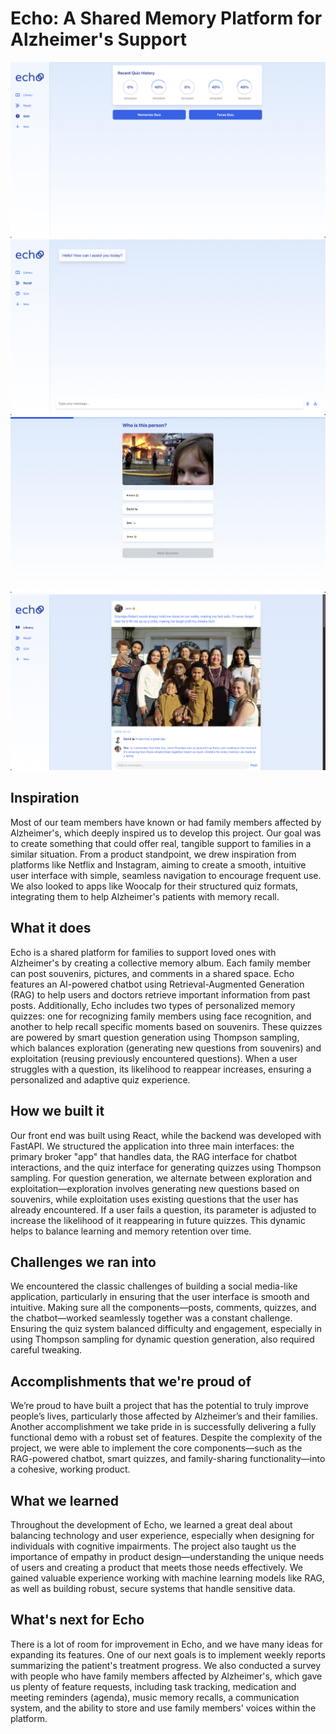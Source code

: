 # Echo: A Shared Memory Platform for Alzheimer's Support

![Quiz Interface](quiz.png)
![Chat Interface](chat.png)
![Face Quiz Interface](facequiz.png)
![Library Interface](lib.png)


## Inspiration

Most of our team members have known or had family members affected by Alzheimer's, which deeply inspired us to develop this project. Our goal was to create something that could offer real, tangible support to families in a similar situation. From a product standpoint, we drew inspiration from platforms like Netflix and Instagram, aiming to create a smooth, intuitive user interface with simple, seamless navigation to encourage frequent use. We also looked to apps like Woocalp for their structured quiz formats, integrating them to help Alzheimer's patients with memory recall.

## What it does

Echo is a shared platform for families to support loved ones with Alzheimer's by creating a collective memory album. Each family member can post souvenirs, pictures, and comments in a shared space. Echo features an AI-powered chatbot using Retrieval-Augmented Generation (RAG) to help users and doctors retrieve important information from past posts. Additionally, Echo includes two types of personalized memory quizzes: one for recognizing family members using face recognition, and another to help recall specific moments based on souvenirs. These quizzes are powered by smart question generation using Thompson sampling, which balances exploration (generating new questions from souvenirs) and exploitation (reusing previously encountered questions). When a user struggles with a question, its likelihood to reappear increases, ensuring a personalized and adaptive quiz experience.

## How we built it

Our front end was built using React, while the backend was developed with FastAPI. We structured the application into three main interfaces: the primary broker "app" that handles data, the RAG interface for chatbot interactions, and the quiz interface for generating quizzes using Thompson sampling. For question generation, we alternate between exploration and exploitation—exploration involves generating new questions based on souvenirs, while exploitation uses existing questions that the user has already encountered. If a user fails a question, its parameter is adjusted to increase the likelihood of it reappearing in future quizzes. This dynamic helps to balance learning and memory retention over time.

## Challenges we ran into

We encountered the classic challenges of building a social media-like application, particularly in ensuring that the user interface is smooth and intuitive. Making sure all the components—posts, comments, quizzes, and the chatbot—worked seamlessly together was a constant challenge. Ensuring the quiz system balanced difficulty and engagement, especially in using Thompson sampling for dynamic question generation, also required careful tweaking.

## Accomplishments that we're proud of

We’re proud to have built a project that has the potential to truly improve people’s lives, particularly those affected by Alzheimer’s and their families. Another accomplishment we take pride in is successfully delivering a fully functional demo with a robust set of features. Despite the complexity of the project, we were able to implement the core components—such as the RAG-powered chatbot, smart quizzes, and family-sharing functionality—into a cohesive, working product.

## What we learned

Throughout the development of Echo, we learned a great deal about balancing technology and user experience, especially when designing for individuals with cognitive impairments. The project also taught us the importance of empathy in product design—understanding the unique needs of users and creating a product that meets those needs effectively. We gained valuable experience working with machine learning models like RAG, as well as building robust, secure systems that handle sensitive data.

## What's next for Echo

There is a lot of room for improvement in Echo, and we have many ideas for expanding its features. One of our next goals is to implement weekly reports summarizing the patient's treatment progress. We also conducted a survey with people who have family members affected by Alzheimer's, which gave us plenty of feature requests, including task tracking, medication and meeting reminders (agenda), music memory recalls, a communication system, and the ability to store and use family members' voices within the platform.
